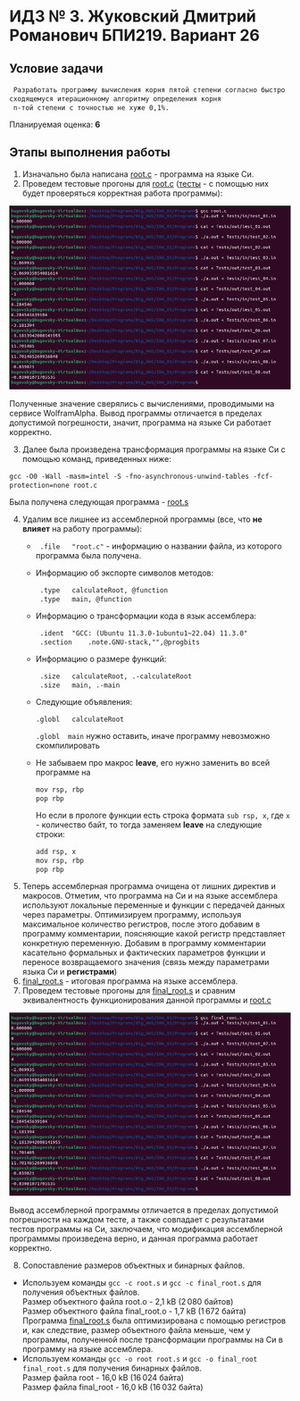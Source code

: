 # ИДЗ № 3. Жуковский Дмитрий Романович БПИ219. Вариант 26 

## Условие задачи
```
 Разработать программу вычисления корня пятой степени согласно быстро сходящемуся итерационному алгоритму определения корня 
 n-той степени с точностью не хуже 0,1%.
```
Планируемая оценка: **6** 

## Этапы выполнения работы

1. Изначально была написана [root.c](https://github.com/bugovsky/CSA_IHW_03/blob/main/Programs/root.c) - программа на языке Си.
2. Проведем тестовые прогоны для [root.c](https://github.com/bugovsky/CSA_IHW_03/blob/main/Programs/root.c) ([тесты](https://github.com/bugovsky/CSA_IHW_03/tree/main/Tests) - с помощью них будет проверяться корректная работа программы):

![](https://github.com/bugovsky/CSA_IHW_03/blob/main/Images/c_tests.png)

Полученные значение сверялись с вычислениями, проводимыми на сервисе WolframAlpha. Вывод программы отличается в пределах допустимой погрешности, значит, программа на языке Си работает корректно.

3. Далее была произведена трансформация программы на языке Си с помощью команд, приведенных ниже: 
```
gcc -O0 -Wall -masm=intel -S -fno-asynchronous-unwind-tables -fcf-protection=none root.c
```

Была получена следующая программа - [root.s](https://github.com/bugovsky/CSA_IHW_03/blob/main/Programs/root.s)

4. Удалим все лишнее из ассемблерной программы (все, что **не влияет** на работу программы):
    - `	.file	"root.c"` -  информацию о названии файла, из которого программа была получена.
    - Информацию об экспорте символов методов:
    
       ```
        .type	calculateRoot, @function
        .type	main, @function
       ```
     - Информацию о трансформации кода в язык ассемблера:
     
       ```
      	.ident	"GCC: (Ubuntu 11.3.0-1ubuntu1~22.04) 11.3.0"
	    .section	.note.GNU-stack,"",@progbits
       ```
     - Информацию о размере функций:
       ```
        .size	calculateRoot, .-calculateRoot
        .size	main, .-main
       ```
     - Следующие объявления:
       ```
       .globl	calculateRoot
       ```
       `.globl	main` нужно оставить, иначе программу невозможно скомпилировать
     - Не забываем про макрос **leave**, его нужно заменить во всей программе на
        ```assembly
        mov rsp, rbp
        pop rbp
        ```
        Но если в прологе функции есть строка формата `sub rsp, x`, где `x` - количество байт, то тогда заменяем **leave** на следующие строки:
        ```assembly
        add rsp, x
        mov rsp, rbp
        pop rbp
        ```
5. Теперь ассемблерная программа очищена от лишних директив и макросов. Отметим, что программа на Си и на языке ассемблера используют локальные переменные и функции с передачей данных через параметры. Оптимизируем программу, используя максимальное количество регистров, после этого добавим в программу комментарии, поясняющие какой регистр представляет конкретную переменную. Добавим в программу комментарии касательно формальных и фактических параметров функции и переносе возвращаемого значения (связь между параметрами языка Си и **регистрами**)
6. [final_root.s](https://github.com/bugovsky/CSA_IHW_03/blob/main/Programs/final_root.s) - итоговая программа на языке ассемблера.
7. Проведем тестовые прогоны для [final_root.s](https://github.com/bugovsky/CSA_IHW_03/blob/main/Programs/final_root.s) и сравним эквивалентность функционирования данной программы и [root.c](https://github.com/bugovsky/CSA_IHW_03/blob/main/Programs/root.c)
    
![](https://github.com/bugovsky/CSA_IHW_03/blob/main/Images/asm_tests.png)  
	
Вывод ассемблерной программы отличается в пределах допустимой погрешности на каждом тесте, а также совпадает с результатами тестов программы на Си, заключаем, что модификация ассемблерной программмы произведена верно, и данная программа работает корректно.  

8. Сопоставление размеров объектных и бинарных файлов.
- Используем команды `gcc -c root.s` и `gcc -c final_root.s` для получения объектных файлов.  
Размер объектного файла root.o - 2,1 kB (2 080 байтов)  
Размер объектного файла final_root.o - 1,7 kB (1 672 байта)  
Программа [final_root.s](https://github.com/bugovsky/CSA_IHW_03/blob/main/Programs/final_root.s) была оптимизирована с помощью регистров и, как следствие, размер объектного файла меньше, чем у программы, полученной после трансформации программы на Си в программу на языке ассемблера.
- Используем команды `gcc -o root root.s` и `gcc -o final_root final_root.s` для получения бинарных файлов.  
Размер файла root - 16,0 kB (16 024 байта)  
Размер файла final_root - 16,0 kB (16 032 байта)
